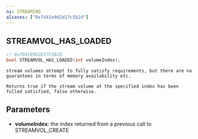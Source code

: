 ```yaml
---
ns: STREAMING
aliases: ["0x7d41e9d2d17c5b2d"]
---
```

## STREAMVOL_HAS_LOADED

```c
// 0x7D41E9D2D17C5B2D
bool STREAMVOL_HAS_LOADED(int volumeIndex);
```

```
stream volumes attempt to fully satisfy requirements, but there are no guarantees in terms of memory availability etc.

Returns true if the stream volume at the specified index has been fulled satisfied, false otherwise.
```

## Parameters
* **volumeIndex**: the index returned from a previous call to STREAMVOL_CREATE
